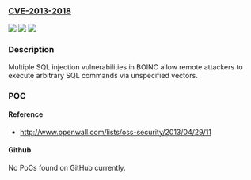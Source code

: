 ### [CVE-2013-2018](https://cve.mitre.org/cgi-bin/cvename.cgi?name=CVE-2013-2018)
![](https://img.shields.io/static/v1?label=Product&message=BOINC&color=blue)
![](https://img.shields.io/static/v1?label=Version&message=possibly%207.x%20and%20earlier%20&color=brightgreen)
![](https://img.shields.io/static/v1?label=Vulnerability&message=SQL%20Injection&color=brightgreen)

### Description

Multiple SQL injection vulnerabilities in BOINC allow remote attackers to execute arbitrary SQL commands via unspecified vectors.

### POC

#### Reference
- http://www.openwall.com/lists/oss-security/2013/04/29/11

#### Github
No PoCs found on GitHub currently.


